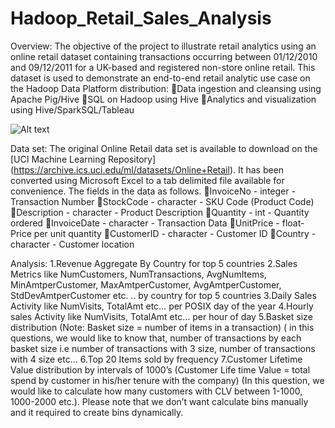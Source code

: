 # Hadoop_Retail_Sales_Analysis
Overview: The objective of the project to illustrate retail analytics using an online retail dataset containing transactions occurring between 01/12/2010 and 09/12/2011 for a UK-based and registered non-store online retail.
This dataset is used to demonstrate an end-to-end retail analytic use case on the Hadoop Data Platform distribution:
Data ingestion and cleansing using Apache Pig/Hive
SQL on Hadoop using Hive
Analytics and visualization using Hive/SparkSQL/Tableau

![Alt text]("https://github.com/rohan22sri/Hadoop_Retail_Sales_Analysis/blob/master/architecture.png")



Data set: The original Online Retail data set is available to download on the [UCI Machine Learning Repository]
(https://archive.ics.uci.edu/ml/datasets/Online+Retail). 
It has been converted using Microsoft Excel to a tab delimited file available for convenience. The fields in the data as follows.
InvoiceNo - integer - Transaction Number
StockCode - character - SKU Code (Product Code)
Description - character - Product Description
Quantity - int - Quantity ordered
InvoiceDate - character - Transaction Data
UnitPrice - float- Price per unit quantity
CustomerID - character - Customer ID
Country - character - Customer location

Analysis:
1.Revenue Aggregate By Country for top 5 countries
2.Sales Metrics like NumCustomers, NumTransactions, AvgNumItems, MinAmtperCustomer, MaxAmtperCustomer, AvgAmtperCustomer, StdDevAmtperCustomer etc. .. by country for top 5 countries
3.Daily Sales Activity like NumVisits, TotalAmt etc… per POSIX day of the year
4.Hourly sales Activity like NumVisits, TotalAmt etc… per hour of day
5.Basket size distribution (Note: Basket size = number of items in a transaction) ( in this questions, we would like to know that, number of transactions by each basket size i.e number of transactions with 3 size, number of transactions with 4 size etc…
6.Top 20 Items sold by frequency
7.Customer Lifetime Value distribution by intervals of 1000’s (Customer Life time Value = total spend by customer in his/her tenure with the company) (In this question, we would like to calculate how many customers with CLV between 1-1000, 1000-2000 etc.). Please note that we don’t want calculate bins manually and it required to create bins dynamically.
